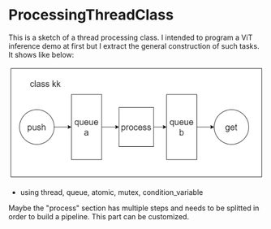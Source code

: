 # ProcessingThreadClass

This is a sketch of a thread processing class. I intended to program a ViT inference demo at first but I extract the general construction of such tasks. It shows like below:

![diagram](pic/flow.png)

- using thread, queue, atomic, mutex, condition_variable

Maybe the "process" section has multiple steps and needs to be splitted in order to build a pipeline. This part can be customized.

